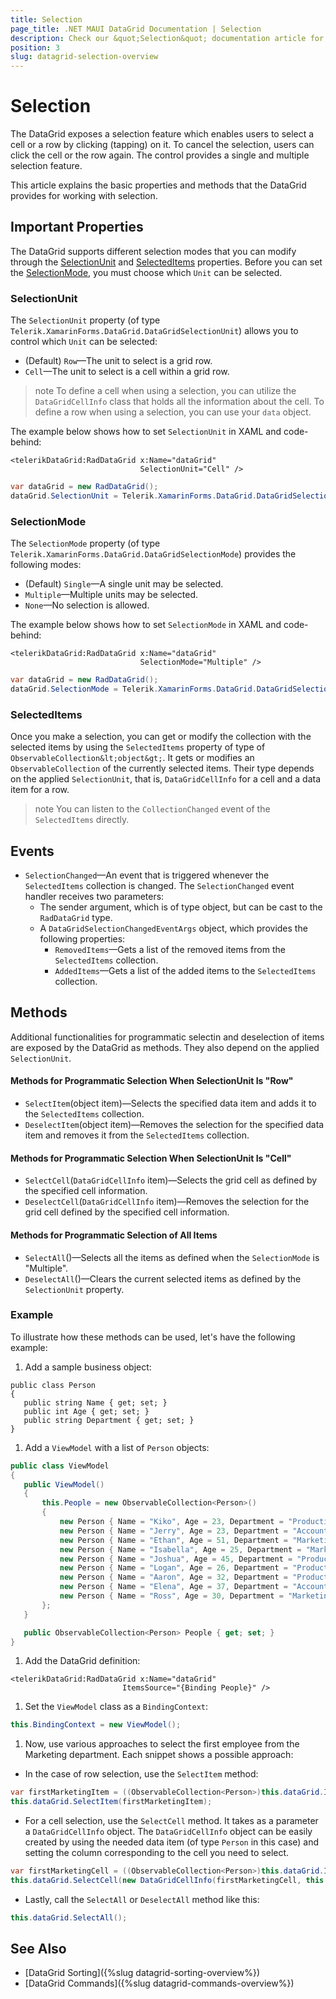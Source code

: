 ```yaml
---
title: Selection
page_title: .NET MAUI DataGrid Documentation | Selection
description: Check our &quot;Selection&quot; documentation article for Telerik DataGrid for .NET MAUI control.
position: 3
slug: datagrid-selection-overview
---
```


# Selection

The DataGrid exposes a selection feature which enables users to select a cell or a row by clicking (tapping) on it. To cancel the selection, users can click the cell or the row again. The control provides a single and multiple selection feature.

This article explains the basic properties and methods that the DataGrid provides for working with selection.

## Important Properties

The DataGrid supports different selection modes that you can modify through the [SelectionUnit](#selectionunit) and [SelectedItems](#selecteditems) properties. Before you can set the [SelectionMode](#selectionmode), you must choose which `Unit` can be selected.

### SelectionUnit

The `SelectionUnit` property (of type `Telerik.XamarinForms.DataGrid.DataGridSelectionUnit`) allows you to control which `Unit` can be selected:

* (Default) `Row`&mdash;The unit to select is a grid row.
* `Cell`&mdash;The unit to select is a cell within a grid row.

>note To define a cell when using a selection, you can utilize the `DataGridCellInfo` class that holds all the information about the cell. To define a row when using a selection, you can use your `data` object.

The example below shows how to set `SelectionUnit` in XAML and code-behind:

```XAML
<telerikDataGrid:RadDataGrid x:Name="dataGrid"
							 SelectionUnit="Cell" />
```
```C#
var dataGrid = new RadDataGrid();
dataGrid.SelectionUnit = Telerik.XamarinForms.DataGrid.DataGridSelectionUnit.Cell;
```

### SelectionMode

The `SelectionMode` property (of type `Telerik.XamarinForms.DataGrid.DataGridSelectionMode`) provides the following modes:

* (Default) `Single`&mdash;A single unit may be selected.
* `Multiple`&mdash;Multiple units may be selected.
* `None`&mdash;No selection is allowed.

The example below shows how to set `SelectionMode` in XAML and code-behind:

```XAML
<telerikDataGrid:RadDataGrid x:Name="dataGrid"
							 SelectionMode="Multiple" />
```
```C#
var dataGrid = new RadDataGrid();
dataGrid.SelectionMode = Telerik.XamarinForms.DataGrid.DataGridSelectionMode.Multiple;
```

### SelectedItems

Once you make a selection, you can get or modify the collection with the selected items by using the `SelectedItems` property of type of `ObservableCollection&lt;object&gt;`. It gets or modifies an `ObservableCollection` of the currently selected items. Their type depends on the applied `SelectionUnit`, that is, `DataGridCellInfo` for a cell and a data item for a row.

>note You can listen to the `CollectionChanged` event of the `SelectedItems` directly.

## Events

- `SelectionChanged`&mdash;An event that is triggered whenever the `SelectedItems` collection is changed. The `SelectionChanged` event handler receives two parameters:
	* The sender argument, which is of type object, but can be cast to the `RadDataGrid` type.
	* A `DataGridSelectionChangedEventArgs` object, which provides the following properties:
		- `RemovedItems`&mdash;Gets a list of the removed items from the `SelectedItems` collection.
		- `AddedItems`&mdash;Gets a list of the added items to the `SelectedItems` collection.

## Methods

Additional functionalities for programmatic selectin and deselection of items are exposed by the DataGrid as methods. They also depend on the applied `SelectionUnit`.

#### Methods for Programmatic Selection When SelectionUnit Is "Row"

* `SelectItem`(object item)&mdash;Selects the specified data item and adds it to the `SelectedItems` collection.
* `DeselectItem`(object item)&mdash;Removes the selection for the specified data item and removes it from the `SelectedItems` collection.

#### Methods for Programmatic Selection When SelectionUnit Is "Cell"

* `SelectCell`(`DataGridCellInfo` item)&mdash;Selects the grid cell as defined by the specified cell information.
* `DeselectCell`(`DataGridCellInfo` item)&mdash;Removes the selection for the grid cell defined by the specified cell information.

#### Methods for Programmatic Selection of All Items

* `SelectAll`()&mdash;Selects all the items as defined when the `SelectionMode` is "Multiple".
* `DeselectAll`()&mdash;Clears the current selected items as defined by the `SelectionUnit` property.

### Example

To illustrate how these methods can be used, let's have the following example:

1. Add a sample business object:

 ```XAML
public class Person
{
	public string Name { get; set; }
	public int Age { get; set; }
	public string Department { get; set; }
}
 ```

1. Add a `ViewModel` with a list of `Person` objects:

 ```C#
public class ViewModel
{
	public ViewModel()
	{
		this.People = new ObservableCollection<Person>()
		{
			new Person { Name = "Kiko", Age = 23, Department = "Production" },
			new Person { Name = "Jerry", Age = 23, Department = "Accounting and Finance"},
			new Person { Name = "Ethan", Age = 51, Department = "Marketing" },
			new Person { Name = "Isabella", Age = 25, Department = "Marketing" },
			new Person { Name = "Joshua", Age = 45, Department = "Production" },
			new Person { Name = "Logan", Age = 26, Department = "Production"},
			new Person { Name = "Aaron", Age = 32, Department = "Production" },
			new Person { Name = "Elena", Age = 37, Department = "Accounting and Finance"},
			new Person { Name = "Ross", Age = 30, Department = "Marketing" },
		};
	}

	public ObservableCollection<Person> People { get; set; }
}
 ```

1. Add the DataGrid definition:

 ```XAML
<telerikDataGrid:RadDataGrid x:Name="dataGrid"
						  ItemsSource="{Binding People}" />
 ```

1. Set the `ViewModel` class as a `BindingContext`:

 ```C#
this.BindingContext = new ViewModel();
 ```

1. Now, use various approaches to select the first employee from the Marketing department. Each snippet shows a possible approach:

* In the case of row selection, use the `SelectItem` method:

 ```C#
var firstMarketingItem = ((ObservableCollection<Person>)this.dataGrid.ItemsSource).First(p => p.Department == "Marketing");
this.dataGrid.SelectItem(firstMarketingItem);
 ```

* For a cell selection, use the `SelectCell` method. It takes as a parameter a `DataGridCellInfo` object. The `DataGridCellInfo` object can be easily created by using the needed data item (of type `Person` in this case) and setting the column corresponding to the cell you need to select.

 ```C#
var firstMarketingCell = ((ObservableCollection<Person>)this.dataGrid.ItemsSource).First(p => p.Department == "Marketing");
this.dataGrid.SelectCell(new DataGridCellInfo(firstMarketingCell, this.dataGrid.Columns[2]));
 ```

* Lastly, call the `SelectAll` or `DeselectAll` method like this:

 ```C#
this.dataGrid.SelectAll();
 ```

## See Also

* [DataGrid Sorting]({%slug datagrid-sorting-overview%})
* [DataGrid Commands]({%slug datagrid-commands-overview%})
